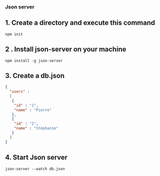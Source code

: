 ### Json server

## 1. Create a directory and execute this command
``` TERMINAL
npm init
```

## 2 . Install json-server on your machine
``` TERMINAL
npm install -g json-server
```
## 3. Create a db.json

```json
{
  "users" : 
  [
   {
    "id" : "1",
    "name" : "Pierre"
   },
   {
    "id" : "2",
    "name" : "Stéphanie"
   }
  ]
}
```

## 4. Start Json server
```TERMINAL
json-server --watch db.json
```
